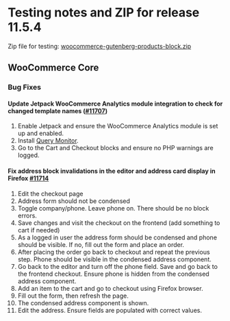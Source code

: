 # Testing notes and ZIP for release 11.5.4

Zip file for testing: [woocommerce-gutenberg-products-block.zip](https://github.com/woocommerce/woocommerce-blocks/files/13310541/woocommerce-gutenberg-products-block.zip)

## WooCommerce Core

### Bug Fixes

#### Update Jetpack WooCommerce Analytics module integration to check for changed template names ([#11707](https://github.com/woocommerce/woocommerce-blocks/pull/11707))

1. Enable Jetpack and ensure the WooCommerce Analytics module is set up and enabled.
2. Install [Query Monitor](https://wordpress.org/plugins/query-monitor/).
3. Go to the Cart and Checkout blocks and ensure no PHP warnings are logged.

#### Fix address block invalidations in the editor and address card display in Firefox [#11714](https://github.com/woocommerce/woocommerce-blocks/pull/11714)

1. Edit the checkout page
2. Address form should not be condensed
3. Toggle company/phone. Leave phone on. There should be no block errors.
4. Save changes and visit the checkout on the frontend (add something to cart if needed)
5. As a logged in user the address form should be condensed and phone should be visible. If no, fill out the form and place an order.
6. After placing the order go back to checkout and repeat the previous step. Phone should be visible in the condensed address component.
7. Go back to the editor and turn off the phone field. Save and go back to the frontend checkout. Ensure phone is hidden from the condensed address component.
8. Add an item to the cart and go to checkout using Firefox browser.
9. Fill out the form, then refresh the page.
10. The condensed address component is shown.
11. Edit the address. Ensure fields are populated with correct values.

